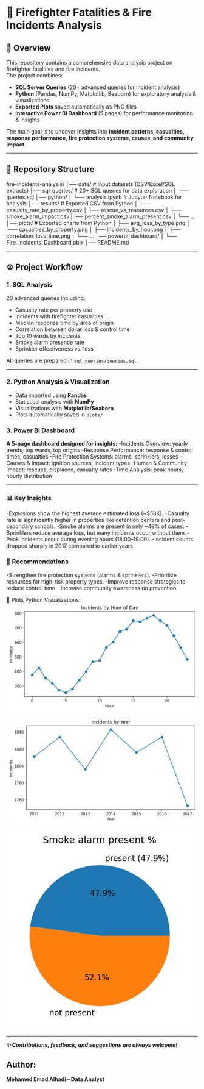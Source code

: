 # 🚒 Firefighter Fatalities & Fire Incidents Analysis

## 📖 Overview

This repository contains a comprehensive data analysis project on firefighter fatalities and fire incidents.  
The project combines:

- **SQL Server Queries** (20+ advanced queries for incident analysis)  
- **Python** (Pandas, NumPy, Matplotlib, Seaborn) for exploratory analysis & visualizations  
- **Exported Plots** saved automatically as PNG files  
- **Interactive Power BI Dashboard** (5 pages) for performance monitoring & insights  

The main goal is to uncover insights into **incident patterns, casualties, response performance, fire protection systems, causes, and community impact**.

---

## 📂 Repository Structure

fire-incidents-analysis/
│── data/ # Input datasets (CSV/Excel/SQL extracts)
│── sql_queries/ # 20+ SQL queries for data exploration
│ └── queries.sql
│── python/
│ └── analysis.ipynb # Jupyter Notebook for analysis
│── results/ # Exported CSV from Python
│ ├── casualty_rate_by_property.csv
│ ├── rescue_vs_resources.csv
│ ├── smoke_alarm_impact.csv
| |── percent_smoke_alarm_present.csv
│ └── ...
│── plots/ # Exported charts from Python
│ ├── avg_loss_by_type.png
│ ├── casualties_by_property.png
│ ├── incidents_by_hour.png
│ ├── correlation_loss_time.png
│ └── ...
│── powerbi_dashboard/
│ └── Fire_Incidents_Dashboard.pbix
│── README.md

---

## ⚙️ Project Workflow

### 1. SQL Analysis

20 advanced queries including:

- Casualty rate per property use  
- Incidents with firefighter casualties  
- Median response time by area of origin  
- Correlation between dollar loss & control time  
- Top 10 wards by incidents  
- Smoke alarm presence rate  
- Sprinkler effectiveness vs. loss  

All queries are prepared in `sql_queries/queries.sql`.

---

### 2. Python Analysis & Visualization

- Data imported using **Pandas**  
- Statistical analysis with **NumPy**  
- Visualizations with **Matplotlib/Seaborn**  
- Plots automatically saved in `plots/`  

### 3. Power BI Dashboard
**A 5-page dashboard designed for insights:**
-Incidents Overview: yearly trends, top wards, top origins
-Response Performance: response & control times, casualties
-Fire Protection Systems: alarms, sprinklers, losses
-Causes & Impact: ignition sources, incident types
-Human & Community Impact: rescues, displaced, casualty rates
-Time Analysis: peak hours, hourly distribution

---

### 📊 Key Insights
-Explosions show the highest average estimated loss (~$58K).
-Casualty rate is significantly higher in properties like detention centers and post-secondary schools.
-Smoke alarms are present in only ~48% of cases.
-Sprinklers reduce average loss, but many incidents occur without them.
-Peak incidents occur during evening hours (18:00–19:00).
-Incident counts dropped sharply in 2017 compared to earlier years.


### 📌 Recommendations
-Strengthen fire protection systems (alarms & sprinklers).
-Prioritize resources for high-risk property types.
-Improve response strategies to reduce control time.
-Increase community awareness on prevention.

📸 Plots
Python Visualizations:
![incidents by hour](plots/incidents_by_hour.png)

![incidents by year](plots/incidents_by_year.png)

![percent smoke alarm present](plots/percent_smoke_alarm_present.png)

---

***✨ Contributions, feedback, and suggestions are always welcome!***

## Author:
**Mohamed Emad Alhadi – Data Analyst**
